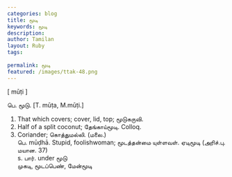 ```yaml
---
categories: blog
title: மூடி
keywords: மூடி
description: 
author: Tamilan
layout: Ruby
tags: 
 
permalink: மூடி
featured: /images/ttak-48.png
---
```

  
[ mūṭi ]  
  
பெ. மூடு. [T. mūṭa, M.mūṭi.]  
1. That which covers; cover, lid, top; மூடுகருவி.   
2. Half of a split coconut; தேங்காய்மூடி. Colloq.   
3. Coriander; கொத்துமல்லி. (மலை.)  
பெ. mūḍhā. Stupid, foolishwoman; மூடத்தன்மை யுள்ளவள். ஏடிமூடி (அரிச்.பு. மயான. 37)  
s. பார். under மூடு  
முகடி, மூடப்பெண், மேன்மூடி